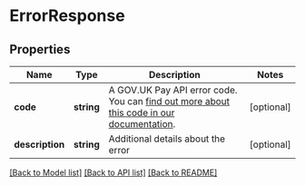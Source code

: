 # ErrorResponse

## Properties
Name | Type | Description | Notes
------------ | ------------- | ------------- | -------------
**code** | **string** | A GOV.UK Pay API error code. You can [find out more about this code in our documentation](https://docs.payments.service.gov.uk/api_reference/#gov-uk-pay-api-error-codes). | [optional] 
**description** | **string** | Additional details about the error | [optional] 

[[Back to Model list]](../../README.md#documentation-for-models) [[Back to API list]](../../README.md#documentation-for-api-endpoints) [[Back to README]](../../README.md)

